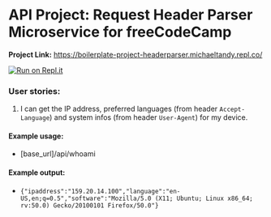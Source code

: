 # API Project: Request Header Parser Microservice for freeCodeCamp

**Project Link:** https://boilerplate-project-headerparser.michaeltandy.repl.co/

[![Run on Repl.it](https://repl.it/badge/github/freeCodeCamp/boilerplate-project-headerparser)](https://repl.it/github/freeCodeCamp/boilerplate-project-headerparser)
### User stories:
1. I can get the IP address, preferred languages (from header `Accept-Language`) and system infos (from header `User-Agent`) for my device.

#### Example usage:
* [base_url]/api/whoami

#### Example output:
* `{"ipaddress":"159.20.14.100","language":"en-US,en;q=0.5","software":"Mozilla/5.0 (X11; Ubuntu; Linux x86_64; rv:50.0) Gecko/20100101 Firefox/50.0"}`